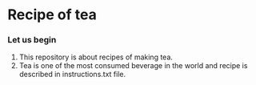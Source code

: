 # Recipe of tea

### Let us begin
1. This repository is about recipes of making tea. 
2. Tea is one of the most consumed beverage in the world and recipe is described in instructions.txt file.

